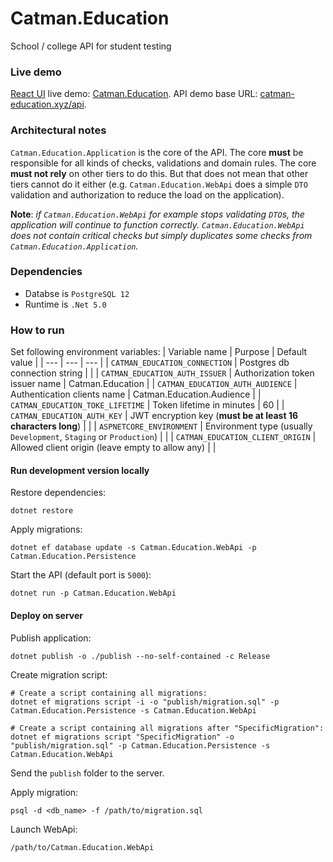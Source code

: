 # Catman.Education

School / college API for student testing

### Live demo

[React UI](https://github.com/catman0745/catman-edu-webui) live demo: [Catman.Education](https://catman-education.xyz).
API demo base URL: [catman-education.xyz/api](https://catman-education.xyz/api).

### Architectural notes

`Catman.Education.Application` is the core of the API. The core **must** be responsible for all kinds of checks, validations and domain rules. The core **must not rely** on other tiers to do this. But that does not mean that other tiers cannot do it either (e.g. `Catman.Education.WebApi` does a simple `DTO` validation and authorization to reduce the load on the application).

**Note**: *if `Catman.Education.WebApi` for example stops validating `DTO`s, the application will continue to function correctly. `Catman.Education.WebApi` does not contain critical checks but simply duplicates some checks from `Catman.Education.Application`.*

### Dependencies

- Databse is `PostgreSQL 12`
- Runtime is `.Net 5.0`

### How to run

Set following environment variables:
| Variable name | Purpose | Default value |
| --- | --- | --- |
| `CATMAN_EDUCATION_CONNECTION` | Postgres db connection string | |
| `CATMAN_EDUCATION_AUTH_ISSUER` | Authorization token issuer name | Catman.Education |
| `CATMAN_EDUCATION_AUTH_AUDIENCE` | Authentication clients name | Catman.Education.Audience |
| `CATMAN_EDUCATION_TOKE_LIFETIME` | Token lifetime in minutes | 60 |
| `CATMAN_EDUCATION_AUTH_KEY` | JWT encryption key (**must be at least 16 characters long**) | |
| `ASPNETCORE_ENVIRONMENT` | Environment type (usually `Development`, `Staging` or `Production`) | |
| `CATMAN_EDUCATION_CLIENT_ORIGIN` | Allowed client origin (leave empty to allow any) | |

#### Run development version locally

Restore dependencies:

```
dotnet restore
```

Apply migrations:

```
dotnet ef database update -s Catman.Education.WebApi -p Catman.Education.Persistence
```

Start the API (default port is `5000`):

```
dotnet run -p Catman.Education.WebApi
```

#### Deploy on server

Publish application:

```
dotnet publish -o ./publish --no-self-contained -c Release
```

Create migration script:

```
# Create a script containing all migrations:
dotnet ef migrations script -i -o "publish/migration.sql" -p Catman.Education.Persistence -s Catman.Education.WebApi

# Create a script containing all migrations after "SpecificMigration":
dotnet ef migrations script "SpecificMigration" -o "publish/migration.sql" -p Catman.Education.Persistence -s Catman.Education.WebApi
```

Send the `publish` folder to the server.

Apply migration:

```
psql -d <db_name> -f /path/to/migration.sql
```

Launch WebApi:

```
/path/to/Catman.Education.WebApi
```
